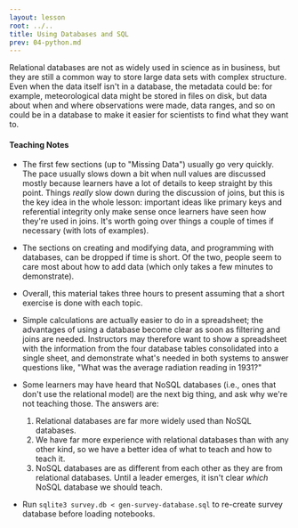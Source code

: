 ```yaml
---
layout: lesson
root: ../..
title: Using Databases and SQL
prev: 04-python.md
---
```

Relational databases are not as widely used in science as in business,
but they are still a common way to store large data sets with complex structure.
Even when the data itself isn't in a database,
the metadata could be:
for example,
meteorological data might be stored in files on disk,
but data about when and where observations were made,
data ranges,
and so on could be in a database
to make it easier for scientists to find what they want to.

#### Teaching Notes

*   The first few sections (up to "Missing Data") usually go very quickly.
    The pace usually slows down a bit when null values are discussed
    mostly because learners have a lot of details to keep straight by this point.
    Things *really* slow down during the discussion of joins,
    but this is the key idea in the whole lesson:
    important ideas like primary keys and referential integrity
    only make sense once learners have seen how they're used in joins.
    It's worth going over things a couple of times if necessary (with lots of examples).

*   The sections on creating and modifying data,
    and programming with databases,
    can be dropped if time is short.
    Of the two,
    people seem to care most about how to add data (which only takes a few minutes to demonstrate).


*   Overall,
    this material takes three hours to present assuming that a short exercise is done with each topic.

*   Simple calculations are actually easier to do in a spreadsheet;
    the advantages of using a database become clear as soon as filtering and joins are needed.
    Instructors may therefore want to show a spreadsheet with the information from the four database tables
    consolidated into a single sheet,
    and demonstrate what's needed in both systems to answer questions like,
    "What was the average radiation reading in 1931?"

*   Some learners may have heard that NoSQL databases
    (i.e., ones that don't use the relational model)
    are the next big thing,
    and ask why we're not teaching those.
    The answers are:
    1.  Relational databases are far more widely used than NoSQL databases.
    2.  We have far more experience with relational databases than with any other kind,
        so we have a better idea of what to teach and how to teach it.
    3.  NoSQL databases are as different from each other as they are from relational databases.
        Until a leader emerges, it isn't clear *which* NoSQL database we should teach.

*   Run `sqlite3 survey.db < gen-survey-database.sql`
    to re-create survey database before loading notebooks.
